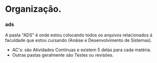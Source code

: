 # Organização.
### ads

A pasta "ADS" é onde estou colocando todos os arquivos relacionados á faculdade que 
estou cursando (Anáise e Desenvolvimento de Sistemas).
 - AC's: são Atividades Contínuas e existem 5 delas para cada matéria.
 - Outras pastas geralmente são Testes ou revisões.
